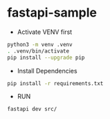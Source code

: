 # fastapi-sample

- Activate VENV first
```bash
python3 -m venv .venv
. .venv/bin/activate
pip install --upgrade pip
```
- Install Dependencies
```bash
pip install -r requirements.txt
```

- RUN
```bash
fastapi dev src/  
```